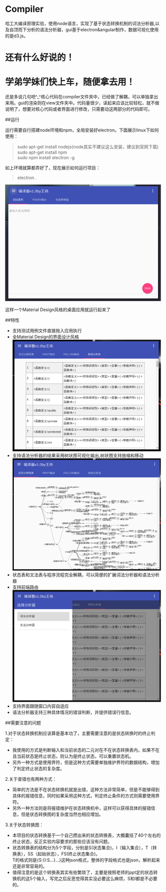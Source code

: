# Compiler
哈工大编译原理实验，使用node语言，实现了基于状态转换机制的词法分析器,以及自顶而下分析的语法分析器，gui基于electron&angular制作，数据可视化使用的是d3.js。

# 还有什么好说的！  
# 学弟学妹们快上车，随便拿去用！

还是多说几句吧^_^核心代码在compiler文件夹中，已经做了解耦，可以单独拿出来用。gui的渲染则在view文件夹中。代码量很少，读起来应该比较轻松，就不做说明了，想要对核心代码或者界面进行修改，只需要动这两部分的代码即可。

##运行

运行需要自行搭建node环境和npm，全局安装好electron。下面展示linux下如何使用：

>sudo apt-get install nodejs(node其实不建议这么安装，建议到官网下载)  
sudo apt-get install npm  
sudo npm install electron -g

如上环境就算都弄好了，现在展示如何运行项目：

>electron .


![结果](./image/result.png)

这样一个Material Design风格的桌面应用就运行起来了

##特性

* 支持测试用例文件直接拖入应用执行
* 全Material Design的界面设计风格
![Material结果](./image/table_result.png)
* 支持语法分析器的结果采用树状图可视化输出,树状图支持放缩和移动
![树状图结果](./image/tree_result.png)
* 状态表和文法表与程序流程完全解耦，可以简便的扩展词法分析器和语法分析器
* 支持前端路由
![路由结果](./image/menu_result.png)
* 支持界面跟随窗口内容自适应
* 语法分析器支持三种具体情况的错误判断，并提供错误行信息。

##需要注意的问题

1.对于状态转换机制应该算是基本功了，主要需要注意的是状态转换时的终止判定：  
* 我使用的方式是判断输入和当前状态的二元对在不在状态转换表内，如果不在且当前状态是终止状态，则认为是终止状态，可以重置状态机。
* 另外一种方式是使用界符，但是这种方式需要单独维护界符的数据结构，增加了判定终止状态的复杂度。

2.关于查错也有两种方式：  
* 简单的方法是不在状态转换机就是出错，这种方法非常简单，但是不能够得到具体的报错信息，同时如果采用这种方式，判定终止条件的方式则需要使用界符。
* 另外一种方法则是将报错维护在状态转换机中，这样可以获得具体的报错信息，但是状态转换图的复杂度当然也相应增加。

3.关于状态转换图：  
* 本项目的状态转换基于一个自己攒出来的状态转换表，大概囊括了40个左右的终止状态，反正实验内容要求的那些应该没有问题。  
* 状态转换表的结构分为5个字段，分别是S(状态集合)，I（输入集合），T（转换表），SS（起始状态），FS(终止状态集合)。  
T的格式则是{S:{I:S...}...}这种json格式，整体的字段格式也是json，解析起来还是非常容易的。  
* 值得注意的是这个转换表其实有些繁琐了，主要是按照老师的ppt定的状态转换机的这5个输入，写完之后反思觉得其实没必要这么麻烦，S和I都是不必要的。
